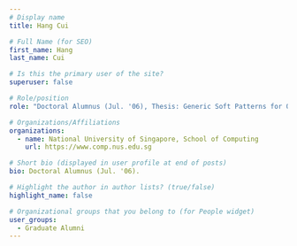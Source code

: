 ```yaml
---
# Display name
title: Hang Cui

# Full Name (for SEO) 
first_name: Hang
last_name: Cui

# Is this the primary user of the site?
superuser: false

# Role/position
role: "Doctoral Alumnus (Jul. '06), Thesis: Generic Soft Patterns for Question Answering"

# Organizations/Affiliations
organizations:
  - name: National University of Singapore, School of Computing
    url: https://www.comp.nus.edu.sg

# Short bio (displayed in user profile at end of posts)
bio: Doctoral Alumnus (Jul. '06). 

# Highlight the author in author lists? (true/false)
highlight_name: false

# Organizational groups that you belong to (for People widget)
user_groups:
  - Graduate Alumni
---
```

